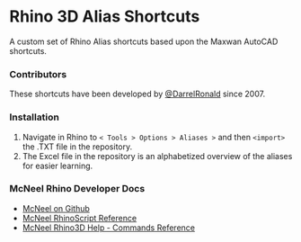 # Rhino 3D Alias Shortcuts
A custom set of Rhino Alias shortcuts based upon the Maxwan AutoCAD shortcuts.

### Contributors
These shortcuts have been developed by [@DarrelRonald](https://github.com/DarrelRonald) since 2007. 

### Installation
1. Navigate in Rhino to `< Tools > Options > Aliases >` and then `<import>` the .TXT file in the repository. 
1. The Excel file in the repository is an alphabetized overview of the aliases for easier learning.

### McNeel Rhino Developer Docs
* [McNeel on Github](https://github.com/mcneel)
* [McNeel RhinoScript Reference](https://developer.rhino3d.com/guides/rhinoscript/)
* [McNeel Rhino3D Help - Commands Reference](http://docs.mcneel.com/rhino/6/help/en-us/index.htm#commandlist/command_list.htm%3FTocPath%3D_____3)
